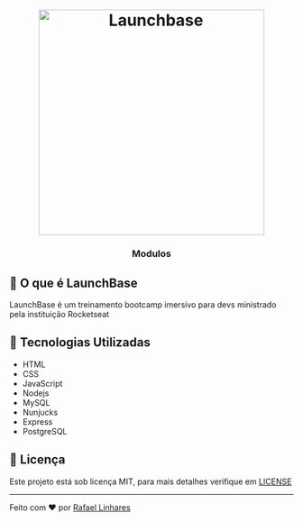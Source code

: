 <h1 align="center">
    <img alt="Launchbase" src="https://storage.googleapis.com/golden-wind/bootcamp-launchbase/logo.png" width="400px" />
</h1>


<h3 align="center">
  Modulos
</h3>

## :rocket: O que é LaunchBase
LaunchBase é um treinamento bootcamp imersivo para devs ministrado pela instituição Rocketseat


## :robot: Tecnologias Utilizadas 
- HTML
- CSS
- JavaScript
- Nodejs
- MySQL
- Nunjucks
- Express
- PostgreSQL

## :key: Licença
Este projeto está sob licença MIT, para mais detalhes verifique em [LICENSE](https://github.com/Rvkash/bootcamp-LaunchBase-desafios01/blob/master/LICENSE)


---------------------------------------------------------------------------------------------------------------------------------------------------------------
    
 Feito com :heart: por [Rafael Linhares](https://www.linkedin.com/in/rafael-linhares-js/)
 

